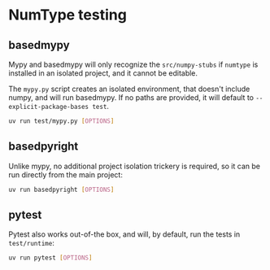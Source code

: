# NumType testing

## basedmypy

Mypy and basedmypy will only recognize the `src/numpy-stubs` if `numtype` is installed in an
isolated project, and it cannot be editable.

The `mypy.py` script creates an isolated environment, that doesn't include numpy, and will run
basedmypy. If no paths are provided, it will default to `--explicit-package-bases test`.

```bash
uv run test/mypy.py [OPTIONS]
```

## basedpyright

Unlike mypy, no additional project isolation trickery is required, so it can be run directly
from the main project:

```bash
uv run basedpyright [OPTIONS]
```

## pytest

Pytest also works out-of-the box, and will, by default, run the tests in `test/runtime`:

```bash
uv run pytest [OPTIONS]
```
